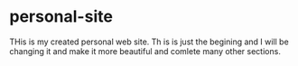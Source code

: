 # personal-site
THis is my created personal web site. Th is is just the begining and I will be changing it and make it more beautiful and comlete many other sections.
